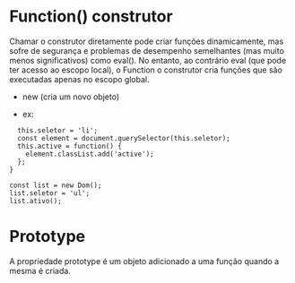 # Function() construtor

Chamar o construtor diretamente pode criar funções dinamicamente, mas sofre de segurança e problemas de desempenho semelhantes (mas muito menos significativos) como eval(). No entanto, ao contrário eval (que pode ter acesso ao escopo local), o Function o construtor cria funções que são executadas apenas no escopo global.

- new (cria um novo objeto)

- ex:

```
  this.seletor = 'li';
  const element = document.querySelector(this.seletor);
  this.active = function() {
    element.classList.add('active');
  };
}

const list = new Dom();
list.seletor = 'ul';
list.ativo();

```

# Prototype
A propriedade prototype é um objeto adicionado a uma função quando a mesma é criada.